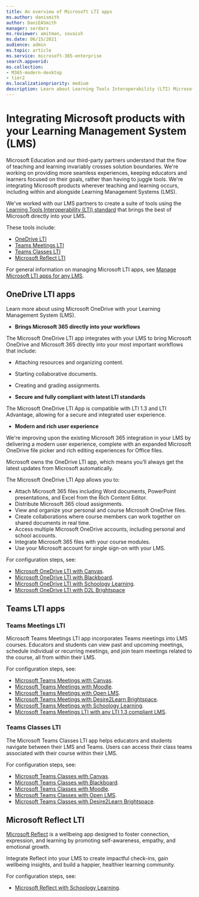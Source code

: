 ```yaml
---
title: An overview of Microsoft LTI apps
ms.author: danismith
author: DaniEASmith
manager: serdars
ms.reviewer: amitman, sovaish
ms.date: 06/15/2021
audience: admin
ms.topic: article
ms.service: microsoft-365-enterprise
search.appverid: 
ms.collection: 
- M365-modern-desktop
- tier2
ms.localizationpriority: medium
description: Learn about Learning Tools Interoperability (LTI) Microsoft apps, and how they will help educators when integrating Microsoft apps into their Learning Management System (LMS).
---
```


# Integrating Microsoft products with your Learning Management System (LMS)

Microsoft Education and our third-party partners understand that the flow of teaching and learning invariably crosses solution boundaries. We're working on providing more seamless experiences, keeping educators and learners focused on their goals, rather than having to juggle tools. We're integrating Microsoft products wherever teaching and learning occurs, including within and alongside Learning Management Systems (LMS).

We've worked with our LMS partners to create a suite of tools using the [Learning Tools Interoperability (LTI) standard](https://www.imsglobal.org/activity/learning-tools-interoperability) that brings the best of Microsoft directly into your LMS.

These tools include:

- [OneDrive LTI](#onedrive-lti-apps)
- [Teams Meetings LTI](#teams-meetings-lti)
- [Teams Classes LTI](#teams-classes-lti)
- [Microsoft Reflect LTI](#microsoft-reflect-lti)

For general information on managing Microsoft LTI apps, see [Manage Microsoft LTI apps for any LMS](manage-microsoft-one-lti.md).

## OneDrive LTI apps

Learn more about using Microsoft OneDrive with your Learning Management System (LMS).

- **Brings Microsoft 365 directly into your workflows**

The Microsoft OneDrive LTI app integrates with your LMS to bring Microsoft OneDrive and Microsoft 365 directly into your most important workflows that include:

- Attaching resources and organizing content.
- Starting collaborative documents.
- Creating and grading assignments.

- **Secure and fully compliant with latest LTI standards**

The Microsoft OneDrive LTI App is compatible with LTI 1.3 and LTI Advantage, allowing for a secure and integrated user experience.

- **Modern and rich user experience**

We're improving upon the existing Microsoft 365 integration in your LMS by delivering a modern user experience, complete with an expanded Microsoft OneDrive file picker and rich editing experiences for Office files.

Microsoft owns the OneDrive LTI app, which means you’ll always get the latest updates from Microsoft automatically.

The Microsoft OneDrive LTI App allows you to:

- Attach Microsoft 365 files including Word documents, PowerPoint presentations, and Excel from the Rich Content Editor.
- Distribute Microsoft 365 cloud assignments.
- View and organize your personal and course Microsoft OneDrive files.
- Create collaborations where course members can work together on shared documents in real time.
- Access multiple Microsoft OneDrive accounts, including personal and school accounts.
- Integrate Microsoft 365 files with your course modules.
- Use your Microsoft account for single sign-on with your LMS.

For configuration steps, see:

- [Microsoft OneDrive LTI with Canvas](onedrive-lti.md).
- [Microsoft OneDrive LTI with Blackboard](onedrive-lti-blackboard.md).
- [Microsoft OneDrive LTI with Schoology Learning](onedrive-lti-schoology.md).
- [Microsoft OneDrive LTI with D2L Brightspace](onedrive-lti-brightspace.md)

## Teams LTI apps

### Teams Meetings LTI

Microsoft Teams Meetings LTI app incorporates Teams meetings into LMS courses. Educators and students can view past and upcoming meetings, schedule individual or recurring meetings, and join team meetings related to the course, all from within their LMS.

For configuration steps, see:

- [Microsoft Teams Meetings with Canvas](teams-meetings-with-canvas.md).
- [Microsoft Teams Meetings with Moodle](teams-classes-meetings-with-moodle.md).
- [Microsoft Teams Meetings with Open LMS](open-lms-teams-classes-and-meetings.md).
- [Microsoft Teams Meetings with Desire2Learn Brightspace](teams-classes-meetings-with-brightspace.md).
- [Microsoft Teams Meetings with Schoology Learning](teams-classes-and-meetings-with-schoology.md).
- [Microsoft Teams Meetings LTI with any LTI 1.3 compliant LMS](integrate-with-other-lms.md).

### Teams Classes LTI

The Microsoft Teams Classes LTI app helps educators and students navigate between their LMS and Teams. Users can access their class teams associated with their course within their LMS.

For configuration steps, see:

- [Microsoft Teams Classes with Canvas](teams-classes-with-canvas.md).
- [Microsoft Teams Classes with Blackboard](teams-classes-with-blackboard.md).
- [Microsoft Teams Classes with Moodle](teams-classes-meetings-with-moodle.md).
- [Microsoft Teams Classes with Open LMS](open-lms-teams-classes-and-meetings.md).
- [Microsoft Teams Classes with Desire2Learn Brightspace](teams-classes-meetings-with-brightspace.md).

## Microsoft Reflect LTI

[Microsoft Reflect](https://reflect.microsoft.com) is a wellbeing app designed to foster connection, expression, and learning by promoting self-awareness, empathy, and emotional growth.

Integrate Reflect into your LMS to create impactful check-ins, gain wellbeing insights, and build a happier, healthier learning community.

For configuration steps, see:

- [Microsoft Reflect with Schoology Learning](reflect-lti-schoology.md.md).
